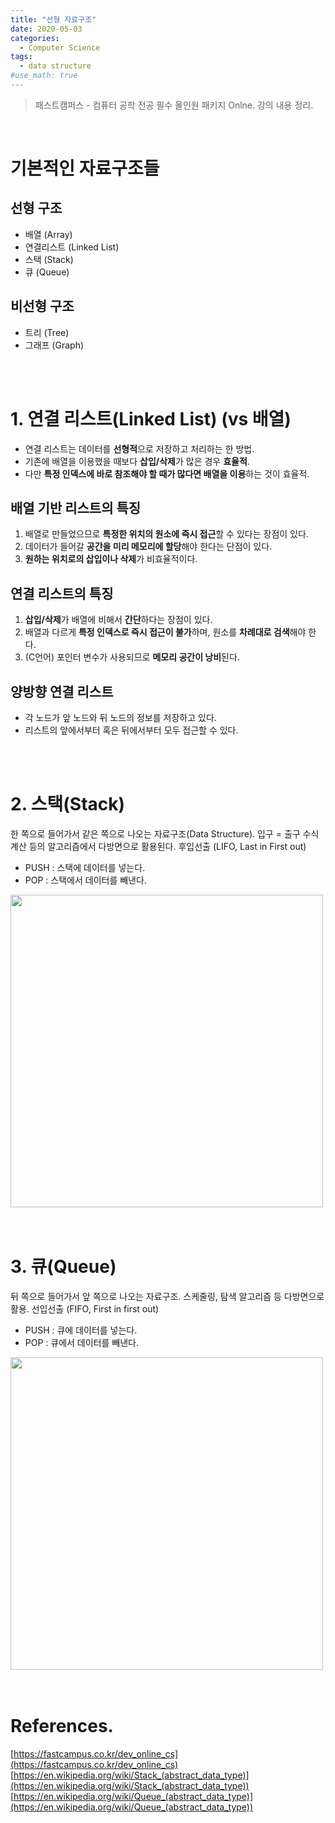 ```yaml
---
title: "선형 자료구조"
date: 2020-05-03
categories:
  - Computer Science
tags:
  - data structure
#use_math: true
---
```

> 패스트캠퍼스 - 컴퓨터 공학 전공 필수 올인원 패키지 Onlne. 강의 내용 정리.

<br>

# 기본적인 자료구조들

## 선형 구조

- 배열 (Array)
- 연결리스트 (Linked List)
- 스택 (Stack)
- 큐 (Queue)

## 비선형 구조

- 트리 (Tree)
- 그래프 (Graph)

<br>
<br>

# 1. 연결 리스트(Linked List) (vs 배열)

- 연결 리스트는 데이터를 **선형적**으로 저장하고 처리하는 한 방법.
- 기존에 배열을 이용했을 때보다 **삽입/삭제**가 많은 경우 **효율적**.
- 다만 **특정 인덱스에 바로 참조해야 할 때가 많다면 배열을 이용**하는 것이 효율적.

## 배열 기반 리스트의 특징

1. 배열로 만들었으므로 **특정한 위치의 원소에 즉시 접근**할 수 있다는 장점이 있다.
2. 데이터가 들어갈 **공간을 미리 메모리에 할당**해야 한다는 단점이 있다.
3. **원하는 위치로의 삽입이나 삭제**가 비효율적이다.

## 연결 리스트의 특징

1. **삽입/삭제**가 배열에 비해서 **간단**하다는 장점이 있다.
2. 배열과 다르게 **특정 인덱스로 즉시 접근이 불가**하며, 원소를 **차례대로 검색**해야 한다.
3. (C언어) 포인터 변수가 사용되므로 **메모리 공간이 낭비**된다.

## 양방향 연결 리스트

- 각 노드가 앞 노드와 뒤 노드의 정보를 저장하고 있다.
- 리스트의 앞에서부터 혹은 뒤에서부터 모두 접근할 수 있다.

<br>
<br>

# 2. 스택(Stack)

한 쪽으로 들어가서 같은 쪽으로 나오는 자료구조(Data Structure).
입구 = 출구
수식 계산 등의 알고리즘에서 다방면으로 활용된다.
후입선출 (LIFO, Last in First out)

- PUSH : 스택에 데이터를 넣는다.  
- POP : 스택에서 데이터를 빼낸다.

<a href="https://en.wikipedia.org/wiki/Stack_(abstract_data_type)" target="_blank">
  <img src="{{ site.url }}{{ site.baseurl }}/assets/images/2020/0503/200503_01.svg" width="500"/><br>
</a>

<br>
<br>

# 3. 큐(Queue)

뒤 쪽으로 들어가서 앞 쪽으로 나오는 자료구조.
스케줄링, 탐색 알고리즘 등 다방면으로 활용.
선입선출 (FIFO, First in first out)

- PUSH : 큐에 데이터를 넣는다.
- POP : 큐에서 데이터를 빼낸다.

<a href="https://en.wikipedia.org/wiki/Queue_(abstract_data_type)" target="_blank">
  <img src="{{ site.url }}{{ site.baseurl }}/assets/images/2020/0503/200503_02.svg" width="500"/><br>
</a>

<br>
<br>

# References.
[https://fastcampus.co.kr/dev_online_cs](https://fastcampus.co.kr/dev_online_cs)  
[https://en.wikipedia.org/wiki/Stack_(abstract_data_type)](https://en.wikipedia.org/wiki/Stack_(abstract_data_type))  
[https://en.wikipedia.org/wiki/Queue_(abstract_data_type)](https://en.wikipedia.org/wiki/Queue_(abstract_data_type))  